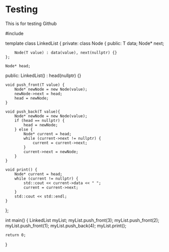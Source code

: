 # Testing
This is for testing Github

#include <iostream>

template <typename T>
class LinkedList {
private:
    class Node {
    public:
        T data;
        Node* next;

        Node(T value) : data(value), next(nullptr) {}
    };

    Node* head;

public:
    LinkedList() : head(nullptr) {}

    void push_front(T value) {
        Node* newNode = new Node(value);
        newNode->next = head;
        head = newNode;
    }

    void push_back(T value){
        Node* newNode = new Node(value);
        if (head == nullptr) {
            head = newNode;
        } else {
            Node* current = head;
            while (current->next != nullptr) {
                current = current->next;
            }
            current->next = newNode;
        }
    }

    void print() {
        Node* current = head;
        while (current != nullptr) {
            std::cout << current->data << " ";
            current = current->next;
        }
        std::cout << std::endl;
    }
};

int main() {
    LinkedList<int> myList;
    myList.push_front(3);
    myList.push_front(2);
    myList.push_front(1);
    myList.push_back(4);
    myList.print();

    return 0;
}
